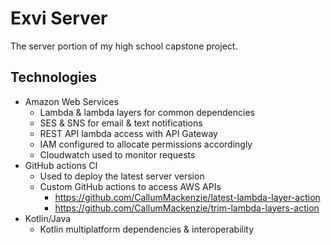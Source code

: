 # Exvi Server

The server portion of my high school capstone project.

## Technologies
- Amazon Web Services
  - Lambda & lambda layers for common dependencies
  - SES & SNS for email & text notifications
  - REST API lambda access with API Gateway
  - IAM configured to allocate permissions accordingly
  - Cloudwatch used to monitor requests
- GitHub actions CI
  - Used to deploy the latest server version
  - Custom GitHub actions to access AWS APIs
    - https://github.com/CallumMackenzie/latest-lambda-layer-action
    - https://github.com/CallumMackenzie/trim-lambda-layers-action
- Kotlin/Java
  - Kotlin multiplatform dependencies & interoperability